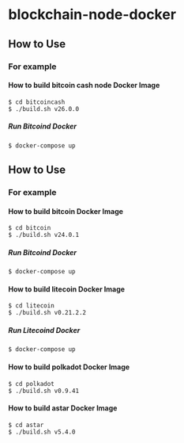 # blockchain-node-docker

## How to Use

### For example

#### How to build bitcoin cash node Docker Image

```
$ cd bitcoincash
$ ./build.sh v26.0.0
```

##### Run Bitcoind Docker

```
$ docker-compose up
```

## How to Use

### For example

#### How to build bitcoin Docker Image

```
$ cd bitcoin
$ ./build.sh v24.0.1
```

##### Run Bitcoind Docker

```
$ docker-compose up
```

#### How to build litecoin Docker Image

```
$ cd litecoin
$ ./build.sh v0.21.2.2
```

##### Run Litecoind Docker

```
$ docker-compose up
```

#### How to build polkadot Docker Image

```
$ cd polkadot
$ ./build.sh v0.9.41
```

#### How to build astar Docker Image

```
$ cd astar
$ ./build.sh v5.4.0
```
